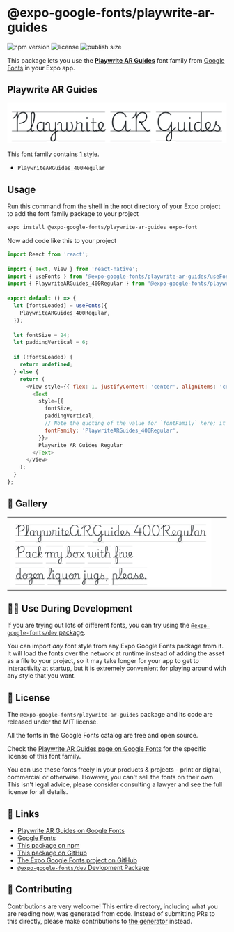 # @expo-google-fonts/playwrite-ar-guides

![npm version](https://flat.badgen.net/npm/v/@expo-google-fonts/playwrite-ar-guides)
![license](https://flat.badgen.net/github/license/expo/google-fonts)
![publish size](https://flat.badgen.net/packagephobia/install/@expo-google-fonts/playwrite-ar-guides)

This package lets you use the [**Playwrite AR Guides**](https://fonts.google.com/specimen/Playwrite+AR+Guides) font family from [Google Fonts](https://fonts.google.com/) in your Expo app.

## Playwrite AR Guides

![Playwrite AR Guides](./font-family.png)

This font family contains [1 style](#-gallery).

- `PlaywriteARGuides_400Regular`

## Usage

Run this command from the shell in the root directory of your Expo project to add the font family package to your project
```sh
expo install @expo-google-fonts/playwrite-ar-guides expo-font
```

Now add code like this to your project
```js
import React from 'react';

import { Text, View } from 'react-native';
import { useFonts } from '@expo-google-fonts/playwrite-ar-guides/useFonts';
import { PlaywriteARGuides_400Regular } from '@expo-google-fonts/playwrite-ar-guides/400Regular';

export default () => {
  let [fontsLoaded] = useFonts({
    PlaywriteARGuides_400Regular,
  });

  let fontSize = 24;
  let paddingVertical = 6;

  if (!fontsLoaded) {
    return undefined;
  } else {
    return (
      <View style={{ flex: 1, justifyContent: 'center', alignItems: 'center' }}>
        <Text
          style={{
            fontSize,
            paddingVertical,
            // Note the quoting of the value for `fontFamily` here; it expects a string!
            fontFamily: 'PlaywriteARGuides_400Regular',
          }}>
          Playwrite AR Guides Regular
        </Text>
      </View>
    );
  }
};

```

## 🔡 Gallery


||||
|-|-|-|
|![PlaywriteARGuides_400Regular](.//400Regular/PlaywriteARGuides_400Regular.ttf.png)||||


## 👩‍💻 Use During Development

If you are trying out lots of different fonts, you can try using the [`@expo-google-fonts/dev` package](https://github.com/freeboub/google-fonts/tree/master/font-packages/dev#readme).

You can import *any* font style from any Expo Google Fonts package from it. It will load the fonts
over the network at runtime instead of adding the asset as a file to your project, so it may take longer
for your app to get to interactivity at startup, but it is extremely convenient
for playing around with any style that you want.

## 📖 License

The `@expo-google-fonts/playwrite-ar-guides` package and its code are released under the MIT license.

All the fonts in the Google Fonts catalog are free and open source.

Check the [Playwrite AR Guides page on Google Fonts](https://fonts.google.com/specimen/Playwrite+AR+Guides) for the specific license of this font family.

You can use these fonts freely in your products & projects - print or digital, commercial or otherwise. However, you can't sell the fonts on their own. This isn't legal advice, please consider consulting a lawyer and see the full license for all details.

## 🔗 Links

- [Playwrite AR Guides on Google Fonts](https://fonts.google.com/specimen/Playwrite+AR+Guides)
- [Google Fonts](https://fonts.google.com/)
- [This package on npm](https://www.npmjs.com/package/@expo-google-fonts/playwrite-ar-guides)
- [This package on GitHub](https://github.com/freeboub/google-fonts/tree/master/font-packages/playwrite-ar-guides)
- [The Expo Google Fonts project on GitHub](https://github.com/freeboub/google-fonts)
- [`@expo-google-fonts/dev` Devlopment Package](https://github.com/freeboub/google-fonts/tree/master/font-packages/dev)

## 🤝 Contributing

Contributions are very welcome! This entire directory, including what you are reading now, was generated from code. Instead of submitting PRs to this directly, please make contributions to [the generator](https://github.com/freeboub/google-fonts/tree/master/packages/generator) instead.
